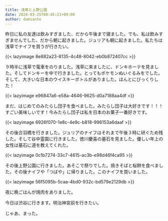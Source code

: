 ```yaml
---
title: 浅草と上野公園
date: 2024-03-25T08:45:21+09:00
author: damiante
---
```

昨日に私の友達は飲みすぎました、だから午後まで寝ました。でも、私は飲みすぎませんでした、だから朝に起きました。ジュリアも朝に起きました。私たちは浅草でナイフを買うが行きたい。

{{< lazyimage 8e882a23-8135-4c48-8042-eb0b872407cc >}}

９時半に浅草で電車をのりました。浅草に来ましたに、ドンキホーテを見ました。そしてドンキーを中で行きました。とってもポケモンぬいぐるみをでした。そして、大きいな日本のウイスキーボトルがありました。ほんとにびっくりした！

{{< lazyimage e96847a6-e58a-4646-9625-d0a7188aa4df >}}

まだ、はじめてのみたらし団子を食べました。みたらし団子は大好きです！！！すごい美味しいです！今みたらし団子は私を日本のお菓子一番好きです。

{{< lazyimage 6926f070-1e8c-4e9c-b818-996153a6daaf >}}



その後合羽橋を行きました。ジュリアのナイフはそれまで午後３時に研ぐため残した。そして谷中霊園に行きました。徳川慶喜の墓石を見ました。優しい年上の女性は墓石に道を教えてくれた。

{{< lazyimage 0c1b7274-33c7-4615-ac3b-e98d46f4ca95 >}}

その後上野公園に行きました。あそこで祭りでした。焼きそばと桜餅を食べました。その後ナイフや「つばや」に帰りました。このナイフを買いました。

{{< lazyimage 56f5095b-5caa-4bd0-932c-bd579e2129db >}}

夜に晩ごはんが焼肉をありました。

今日は渋谷に行きます。明治神宮前を行きたい。

じゃあ、まった。